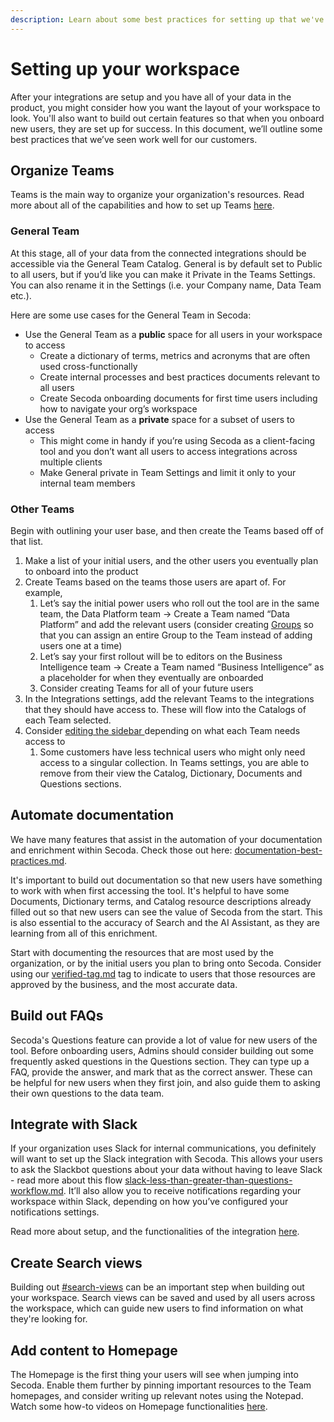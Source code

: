 ```yaml
---
description: Learn about some best practices for setting up that we've seen work well
---
```


# Setting up your workspace

After your integrations are setup and you have all of your data in the product, you might consider how you want the layout of your workspace to look. You'll also want to build out certain features so that when you onboard new users, they are set up for success. In this document, we’ll outline some best practices that we’ve seen work well for our customers.

## Organize Teams

Teams is the main way to organize your organization's resources. Read more about all of the capabilities and how to set up Teams [here](../user-management/teams.md).

### General Team

At this stage, all of your data from the connected integrations should be accessible via the General Team Catalog. General is by default set to Public to all users, but if you’d like you can make it Private in the Teams Settings. You can also rename it in the Settings (i.e. your Company name, Data Team etc.).

Here are some use cases for the General Team in Secoda:

* Use the General Team as a **public** space for all users in your workspace to access
  * Create a dictionary of terms, metrics and acronyms that are often used cross-functionally
  * Create internal processes and best practices documents relevant to all users
  * Create Secoda onboarding documents for first time users including how to navigate your org’s workspace
* Use the General Team as a **private** space for a subset of users to access
  * This might come in handy if you’re using Secoda as a client-facing tool and you don’t want all users to access integrations across multiple clients
  * Make General private in Team Settings and limit it only to your internal team members

### Other Teams

Begin with outlining your user base, and then create the Teams based off of that list.

1. Make a list of your initial users, and the other users you eventually plan to onboard into the product
2. Create Teams based on the teams those users are apart of. For example,
   1. Let’s say the initial power users who roll out the tool are in the same team, the Data Platform team → Create a Team named “Data Platform” and add the relevant users (consider creating [Groups](../user-management/groups.md) so that you can assign an entire Group to the Team instead of adding users one at a time)
   2. Let’s say your first rollout will be to editors on the Business Intelligence team → Create a Team named “Business Intelligence” as a placeholder for when they eventually are onboarded
   3. Consider creating Teams for all of your future users
3. In the Integrations settings, add the relevant Teams to the integrations that they should have access to. These will flow into the Catalogs of each Team selected.
4. Consider [editing the sidebar ](../user-management/teams.md#customizing-your-teams-sidebar)depending on what each Team needs access to
   1. Some customers have less technical users who might only need access to a singular collection. In Teams settings, you are able to remove from their view the Catalog, Dictionary, Documents and Questions sections.

## Automate documentation

We have many features that assist in the automation of your documentation and enrichment within Secoda. Check those out here: [documentation-best-practices.md](documentation-best-practices.md "mention").&#x20;

It's important to build out documentation so that new users have something to work with when first accessing the tool. It's helpful to have some Documents, Dictionary terms, and Catalog resource descriptions already filled out so that new users can see the value of Secoda from the start. This is also essential to the accuracy of Search and the AI Assistant, as they are learning from all of this enrichment.

Start with documenting the resources that are most used by the organization, or by the initial users you plan to bring onto Secoda. Consider using our [verified-tag.md](../resource-and-metadata-management/tags/verified-tag.md "mention") tag to indicate to users that those resources are approved by the business, and the most accurate data.

## Build out FAQs

Secoda's Questions feature can provide a lot of value for new users of the tool. Before onboarding users, Admins should consider building out some frequently asked questions in the Questions section. They can type up a FAQ, provide the answer, and mark that as the correct answer. These can be helpful for new users when they first join, and also guide them to asking their own questions to the data team.

## Integrate with Slack

If your organization uses Slack for internal communications, you definitely will want to set up the Slack integration with Secoda. This allows your users to ask the Slackbot questions about your data without having to leave Slack - read more about this flow [slack-less-than-greater-than-questions-workflow.md](slack-less-than-greater-than-questions-workflow.md "mention"). It’ll also allow you to receive notifications regarding your workspace within Slack, depending on how you’ve configured your notifications settings.

Read more about setup, and the functionalities of the integration [here](../integrations/productivity-tools/slack-connection/).

## Create Search views

Building out [#search-views](../features/search.md#search-views "mention") can be an important step when building out your workspace. Search views can be saved and used by all users across the workspace, which can guide new users to find information on what they're looking for.

## Add content to Homepage

The Homepage is the first thing your users will see when jumping into Secoda. Enable them further by pinning important resources to the Team homepages, and consider writing up relevant notes using the Notepad. Watch some how-to videos on Homepage functionalities [here](../features/custom-homepage.md).
